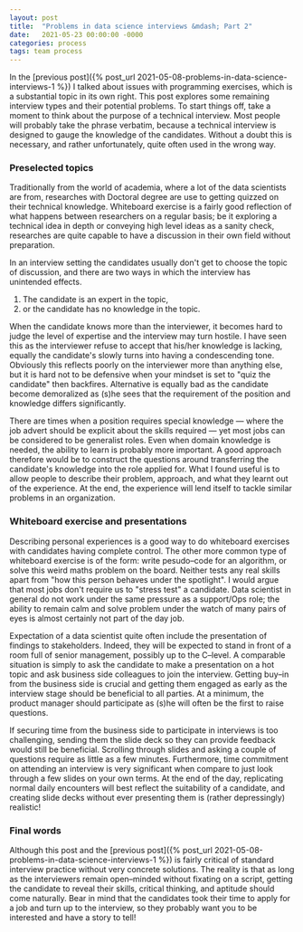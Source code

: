 ```yaml
---
layout: post
title:  "Problems in data science interviews &mdash; Part 2"
date:   2021-05-23 00:00:00 -0000
categories: process
tags: team process
---
```

In the [previous post]({% post_url 2021-05-08-problems-in-data-science-interviews-1 %})
I talked about issues with programming exercises, which is a substantial topic in
its own right.  This post explores some remaining interview types and their potential
problems.  To start things off, take a moment to think about the purpose of a technical interview.
Most people will probably take the phrase verbatim, because a technical interview is designed to gauge
the knowledge of the candidates.  Without a doubt this is necessary, and rather unfortunately, quite often
used in the wrong way.

### Preselected topics

Traditionally from the world of academia, where a lot of the data scientists are from,
researches with Doctoral degree are use to getting quizzed on their technical knowledge.  Whiteboard
exercise is a fairly good reflection of what happens between researchers on a regular basis; be it exploring
a technical idea in depth or conveying high level ideas as a sanity check, researches are quite capable
to have a discussion in their own field without preparation.  

In an interview setting the candidates usually don't get to choose the topic of discussion, and there are two ways
in which the interview has unintended effects.
1. The candidate is an expert in the topic,
2. or the candidate has no knowledge in the topic.

When the candidate knows more than the interviewer, it becomes hard to judge the level of expertise
and the interview may turn hostile.  I have seen this as the interviewer refuse to accept that
his/her knowledge is lacking, equally the candidate's slowly turns into having a condescending tone.
Obviously this reflects poorly on the interviewer more than anything else,
but it is hard not to be defensive when your mindset is set to "quiz the candidate" then backfires.  Alternative
is equally bad as the candidate become demoralized as (s)he sees that the requirement of the position and
knowledge differs significantly.  

There are times when a position requires special knowledge &mdash; where the job advert should be explicit about
the skills required &mdash; yet most jobs can be considered to be generalist roles.  Even when domain
knowledge is needed, the ability to learn is probably more important. A good approach therefore would be to
construct the questions around transferring the candidate's knowledge into the role applied for. What I
found useful is to allow people to describe their problem, approach, and what they learnt out of the experience.
At the end, the experience will lend itself to tackle similar problems in an organization.

### Whiteboard exercise and presentations

Describing personal experiences is a good way to do whiteboard exercises with candidates having complete control.
The other more common type of whiteboard exercise is of the form: write pesudo&ndash;code for an algorithm, or
solve this weird maths problem on the board.  Neither tests any real skills apart from
"how this person behaves under the spotlight".  I would argue that most jobs don't require us to
"stress test" a candidate.  Data scientist in general do not work under the same pressure as a support/Ops
role; the ability to remain calm and solve problem under the watch of many pairs of eyes is almost certainly
not part of the day job.

Expectation of a data scientist quite often include the presentation of findings to stakeholders.  Indeed,
they will be expected to stand in front of a room full of senior management, possibly up to the C&ndash;level.
A comparable situation is simply to ask the candidate to make a presentation on a hot topic and ask
business side colleagues to join the interview. Getting buy&ndash;in from the business side is crucial
and getting them engaged as early as the interview stage should be beneficial to all parties. At a minimum,
the product manager should participate as (s)he will often be the first to raise questions.

If securing time from the business side to participate in interviews is too challenging, sending them
the slide deck so they can provide feedback would still be beneficial. Scrolling through slides and
asking a couple of questions require as little as a few minutes.  Furthermore, time commitment on attending
an interview is very significant when compare to just look through a few slides on your own terms.
At the end of the day, replicating normal daily encounters will best reflect the suitability of a candidate,
and creating slide decks without ever presenting them is (rather depressingly) realistic!

### Final words

Although this post and the [previous post]({% post_url 2021-05-08-problems-in-data-science-interviews-1 %}) is
fairly critical of standard interview practice without very concrete solutions.  The reality is
that as long as the interviewers remain open&ndash;minded without fixating on a script, getting the candidate
to reveal  their skills, critical thinking, and aptitude should come naturally.  Bear in mind that the candidates
took their time to apply for a job and turn up to the interview, so they probably want you to be interested
and have a story to tell!
